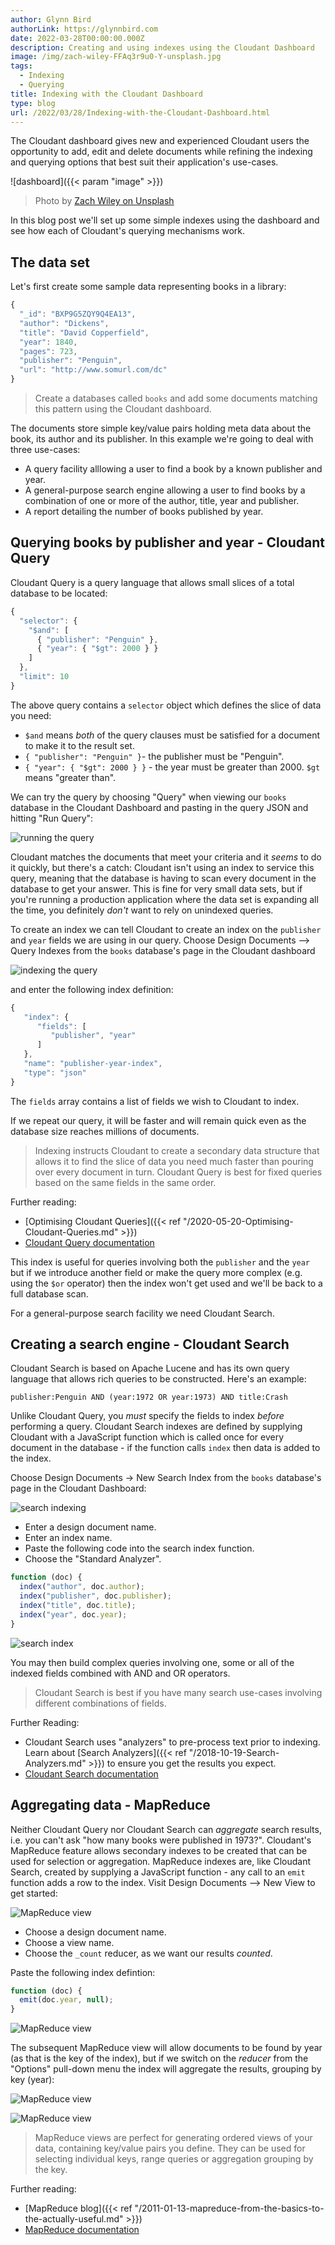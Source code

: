 ```yaml
---
author: Glynn Bird
authorLink: https://glynnbird.com
date: 2022-03-28T00:00:00.000Z
description: Creating and using indexes using the Cloudant Dashboard
image: /img/zach-wiley-FFAq3r9u0-Y-unsplash.jpg
tags:
  - Indexing
  - Querying
title: Indexing with the Cloudant Dashboard
type: blog
url: /2022/03/28/Indexing-with-the-Cloudant-Dashboard.html
---
```



The Cloudant dashboard gives new and experienced Cloudant users the opportunity to add, edit and delete documents while refining the indexing and querying options that best suit their application's use-cases.

![dashboard]({{< param "image" >}})
> Photo by [Zach Wiley on Unsplash](https://unsplash.com/photos/FFAq3r9u0-Y)

In this blog post we'll set up some simple indexes using the dashboard and see how each of Cloudant's querying mechanisms work.

## The data set

Let's first create some sample data representing books in a library:

```js
{
  "_id": "BXP9G5ZQY9Q4EA13",
  "author": "Dickens",
  "title": "David Copperfield",
  "year": 1840,
  "pages": 723,
  "publisher": "Penguin",
  "url": "http://www.somurl.com/dc"
}
```

> Create a databases called `books` and add some documents matching this pattern using the Cloudant dashboard.

The documents store simple key/value pairs holding meta data about the book, its author and its publisher. In this example we're going to deal with three use-cases:

- A query facility alllowing a user to find a book by a known publisher and year.
- A general-purpose search engine allowing a user to find books by a combination of one or more of the author, title, year and publisher.
- A report detailing the number of books published by year.

## Querying books by publisher and year - Cloudant Query

Cloudant Query is a query language that allows small slices of a total database to be located:

```js
{
  "selector": {
    "$and": [
      { "publisher": "Penguin" },
      { "year": { "$gt": 2000 } }
    ]
  },
  "limit": 10
}
```

The above query contains a `selector` object which defines the slice of data you need:

- `$and` means _both_ of the query clauses must be satisfied for a document to make it to the result set.
- `{ "publisher": "Penguin" }`- the publisher must be "Penguin".
- `{ "year": { "$gt": 2000 } }` - the year must be greater than 2000. `$gt` means "greater than". 

We can try the query by choosing "Query" when viewing our `books` database in the Cloudant Dashboard and pasting in the query JSON and hitting "Run Query":

![running the query](/img/indexingdashboard1.png)

Cloudant matches the documents that meet your criteria and it _seems_ to do it quickly, but there's a catch: Cloudant isn't using an index to service this query, meaning that the database is having to scan every document in the database to get your answer. This is fine for very small data sets, but if you're running a production application where the data set is expanding all the time, you definitely _don't_ want to rely on unindexed queries. 

To create an index we can tell Cloudant to create an index on the `publisher` and `year` fields we are using in our query. Choose Design Documents --> Query Indexes from the `books` database's page in the Cloudant dashboard

![indexing the query](/img/indexingdashboard2.png)

and enter the following index definition:

```js
{
   "index": {
      "fields": [
         "publisher", "year"
      ]
   },
   "name": "publisher-year-index",
   "type": "json"
}
```

The `fields` array contains a list of fields we wish to Cloudant to index.

If we repeat our query, it will be faster and will remain quick even as the database size reaches millions of documents. 

> Indexing instructs Cloudant to create a secondary data structure that allows it to find the slice of data you need much faster than pouring over every document in turn. Cloudant Query is best for fixed queries based on the same fields in the same order.

Further reading: 

- [Optimising Cloudant Queries]({{< ref "/2020-05-20-Optimising-Cloudant-Queries.md" >}})
- [Cloudant Query documentation](https://cloud.ibm.com/docs/Cloudant?topic=Cloudant-query)

This index is useful for queries involving both the `publisher` and the `year` but if we introduce another field or make the query more complex (e.g. using the `$or` operator) then the index won't get used and we'll be back to a full database scan. 

For a general-purpose search facility we need Cloudant Search.

## Creating a search engine - Cloudant Search

Cloudant Search is based on Apache Lucene and has its own query language that allows rich queries to be constructed. Here's an example:

```
publisher:Penguin AND (year:1972 OR year:1973) AND title:Crash
```

Unlike Cloudant Query, you _must_ specify the fields to index _before_ performing a query. Cloudant Search indexes are defined by supplying Cloudant with a JavaScript function which is called once for every document in the database - if the function calls `index` then data is added to the index.

Choose Design Documents -> New Search Index from the `books` database's page in the Cloudant Dashboard:

![search indexing](/img/indexingdashboard3.png)

- Enter a design document name.
- Enter an index name.
- Paste the following code into the search index function.
- Choose the "Standard Analyzer".

```js
function (doc) {
  index("author", doc.author);
  index("publisher", doc.publisher);
  index("title", doc.title);
  index("year", doc.year);
}
```

![search index](/img/indexingdashboard4.png)

You may then build complex queries involving one, some or all of the indexed fields combined with AND and OR operators.

> Cloudant Search is best if you have many search use-cases involving different combinations of fields. 

Further Reading:

- Cloudant Search uses "analyzers" to pre-process text prior to indexing. Learn about [Search Analyzers]({{< ref "/2018-10-19-Search-Analyzers.md" >}}) to ensure you get the results you expect.
- [Cloudant Search documentation](https://cloud.ibm.com/docs/Cloudant?topic=Cloudant-cloudant-search)

## Aggregating data - MapReduce

Neither Cloudant Query nor Cloudant Search can _aggregate_ search results, i.e. you can't ask "how many books were published in 1973?". Cloudant's MapReduce feature allows secondary indexes to be created that can be used for selection or aggregation. MapReduce indexes are, like Cloudant Search, created by supplying a JavaScript function - any call to an `emit` function adds a row to the index. Visit Design Documents --> New View to get started:

![MapReduce view](/img/indexingdashboard5.png)

- Choose a design document name.
- Choose a view name.
- Choose the `_count` reducer, as we want our results _counted_.


Paste the following index defintion:

```js
function (doc) {
  emit(doc.year, null);
}
```

![MapReduce view](/img/indexingdashboard6.png)

The subsequent MapReduce view will allow documents to be found by year (as that is the key of the index), but if we switch on the _reducer_ from the "Options" pull-down menu the index will aggregate the results, grouping by key (year):

![MapReduce view](/img/indexingdashboard7.png)

![MapReduce view](/img/indexingdashboard8.png)

> MapReduce views are perfect for generating ordered views of your data, containing key/value pairs you define. They can be used for selecting individual keys, range queries or aggregation grouping by the key.

Further reading:

- [MapReduce blog]({{< ref "/2011-01-13-mapreduce-from-the-basics-to-the-actually-useful.md" >}})
- [MapReduce documentation](https://cloud.ibm.com/docs/Cloudant?topic=Cloudant-creating-views-mapreduce)
